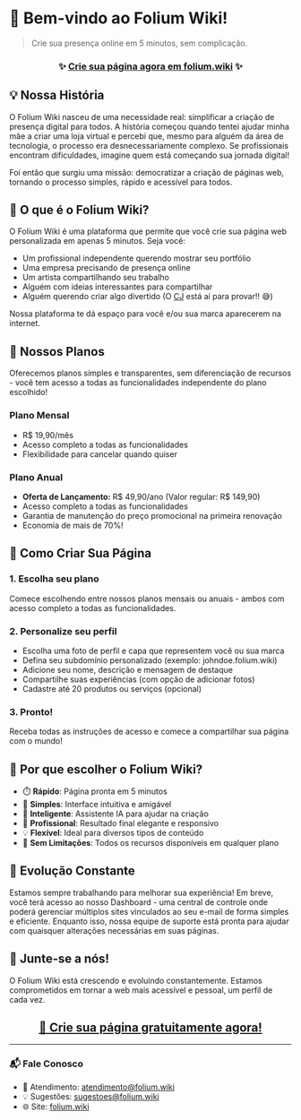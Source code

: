 # 🌿 Bem-vindo ao Folium Wiki!

> Crie sua presença online em 5 minutos, sem complicação.

<div align="center">

### ✨ [Crie sua página agora em folium.wiki](https://folium.wiki) ✨

</div>

## 💡 Nossa História

O Folium Wiki nasceu de uma necessidade real: simplificar a criação de presença digital para todos. A história começou quando tentei ajudar minha mãe a criar uma loja virtual e percebi que, mesmo para alguém da área de tecnologia, o processo era desnecessariamente complexo. Se profissionais encontram dificuldades, imagine quem está começando sua jornada digital!

Foi então que surgiu uma missão: democratizar a criação de páginas web, tornando o processo simples, rápido e acessível para todos.

## 🎯 O que é o Folium Wiki?

O Folium Wiki é uma plataforma que permite que você crie sua página web personalizada em apenas 5 minutos. Seja você:
- Um profissional independente querendo mostrar seu portfólio
- Uma empresa precisando de presença online
- Um artista compartilhando seu trabalho
- Alguém com ideias interessantes para compartilhar
- Alguém querendo criar algo divertido (O [CJ](https://cj_grovestreet.folium.wiki/) está aí para provar!! 😅)

Nossa plataforma te dá espaço para você e/ou sua marca aparecerem na internet.

## 💎 Nossos Planos

Oferecemos planos simples e transparentes, sem diferenciação de recursos - você tem acesso a todas as funcionalidades independente do plano escolhido!

### Plano Mensal
- R$ 19,90/mês
- Acesso completo a todas as funcionalidades
- Flexibilidade para cancelar quando quiser

### Plano Anual
- **Oferta de Lançamento:** R$ 49,90/ano (Valor regular: R$ 149,90)
- Acesso completo a todas as funcionalidades
- Garantia de manutenção do preço promocional na primeira renovação
- Economia de mais de 70%!

## 🚀 Como Criar Sua Página

### 1. Escolha seu plano
Comece escolhendo entre nossos planos mensais ou anuais - ambos com acesso completo a todas as funcionalidades.

### 2. Personalize seu perfil
- Escolha uma foto de perfil e capa que representem você ou sua marca
- Defina seu subdomínio personalizado (exemplo: johndoe.folium.wiki)
- Adicione seu nome, descrição e mensagem de destaque
- Compartilhe suas experiências (com opção de adicionar fotos)
- Cadastre até 20 produtos ou serviços (opcional)

### 3. Pronto!
Receba todas as instruções de acesso e comece a compartilhar sua página com o mundo!

## 💪 Por que escolher o Folium Wiki?

- ⏱️ **Rápido**: Página pronta em 5 minutos
- 🎨 **Simples**: Interface intuitiva e amigável
- 🤖 **Inteligente**: Assistente IA para ajudar na criação
- 🎯 **Profissional**: Resultado final elegante e responsivo
- 💡 **Flexível**: Ideal para diversos tipos de conteúdo
- 🌟 **Sem Limitações**: Todos os recursos disponíveis em qualquer plano

## 🔄 Evolução Constante

Estamos sempre trabalhando para melhorar sua experiência! Em breve, você terá acesso ao nosso Dashboard - uma central de controle onde poderá gerenciar múltiplos sites vinculados ao seu e-mail de forma simples e eficiente. Enquanto isso, nossa equipe de suporte está pronta para ajudar com quaisquer alterações necessárias em suas páginas.

## 🌱 Junte-se a nós!

O Folium Wiki está crescendo e evoluindo constantemente. Estamos comprometidos em tornar a web mais acessível e pessoal, um perfil de cada vez.

<div align="center">

## [🚀 Crie sua página gratuitamente agora!](https://folium.wiki)

</div>

---

### 📬 Fale Conosco

- 📧 Atendimento: atendimento@folium.wiki
- 💡 Sugestões: sugestoes@folium.wiki
- 🌐 Site: [folium.wiki](https://folium.wiki)
